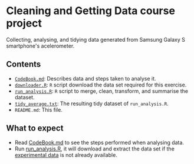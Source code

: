 # Cleaning and Getting Data course project

Collecting, analysing, and tidying data generated from Samsung Galaxy S smartphone's acelerometer.

## Contents
* [`CodeBook.md`](CodeBook.md): Describes data and steps taken to analyse it.
* [`downloader.R`](downloader.R): `R` script download the data set required for this exercise.
* [`run_analysis.R`](run_analysis.R): `R` script to merge, clean, transform, and summarise the dataset.
* [`tidy_average.txt`](tidy_average.txt): The resulting tidy dataset of `run_analysis.R`.
* `README.md`: This file.

## What to expect
* Read [CodeBook.md](CodeBook.md) to see the steps performed when analysing data.
* Run [run_analysis.R](run_analysis.R), it will download and extract the data set if the [experimental data](https://d396qusza40orc.cloudfront.net/getdata%2Fprojectfiles%2FUCI%20HAR%20Dataset.zip) is not already available.
